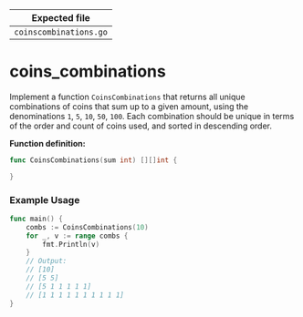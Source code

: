 | Expected file          |
| ---------------------- |
| `coinscombinations.go` |

# coins_combinations

Implement a function `CoinsCombinations` that returns all unique combinations of coins that sum up to a given amount, using the denominations `1`, `5`, `10`, `50`, `100`. Each combination should be unique in terms of the order and count of coins used, and sorted in descending order.

**Function definition:**

```go
func CoinsCombinations(sum int) [][]int {

}
```

### Example Usage

```go
func main() {
    combs := CoinsCombinations(10)
    for _, v := range combs {
        fmt.Println(v)
    }
    // Output:
    // [10]
    // [5 5]
    // [5 1 1 1 1 1]
    // [1 1 1 1 1 1 1 1 1 1]
}
```
